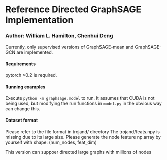 # Reference Directed GraphSAGE Implementation
### Author: William L. Hamilton, Chenhui Deng


Currently, only supervised versions of GraphSAGE-mean and GraphSAGE-GCN are implemented. 

#### Requirements

pytorch >0.2 is required.

#### Running examples

Execute `python -m graphsage.model` to run.
It assumes that CUDA is not being used, but modifying the run functions in `model.py` in the obvious way can change this.

#### Dataset format

Please refer to the file format in trojand/ directory
The trojand/feats.npy is missing due to its large size. Please generate the node feature np.array by yourself with shape: (num\_nodes, feat\_dim)

This version can suppoer directed large graphs with millions of nodes
